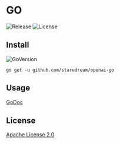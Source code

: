 # GO

![Release](https://img.shields.io/github/v/release/starudream/openai-go?include_prereleases&sort=semver&style=for-the-badge)
![License](https://img.shields.io/github/license/starudream/openai-go?style=for-the-badge)

## Install

![GoVersion](https://img.shields.io/github/go-mod/go-version/starudream/openai-go?style=for-the-badge)

```shell
go get -u github.com/starudream/openai-go
```

## Usage

[GoDoc](https://pkg.go.dev/github.com/starudream/openai-go)

## License

[Apache License 2.0](./LICENSE)
